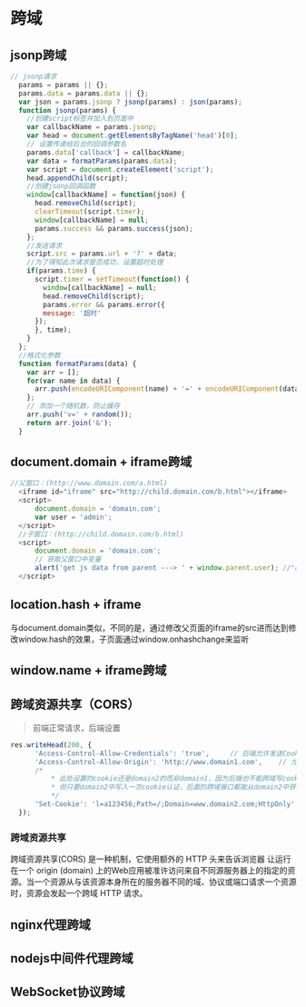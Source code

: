 # 跨域

## jsonp跨域
```javascript
// jsonp请求
  params = params || {};
  params.data = params.data || {};
  var json = params.jsonp ? jsonp(params) : json(params);
  function jsonp(params) {
    //创建script标签并加入到页面中
    var callbackName = params.jsonp;
    var head = document.getElementsByTagName('head')[0];
    // 设置传递给后台的回调参数名
    params.data['callback'] = callbackName;
    var data = formatParams(params.data);
    var script = document.createElement('script');
    head.appendChild(script);
    //创建jsonp回调函数
    window[callbackName] = function(json) {
      head.removeChild(script);
      clearTimeout(script.timer);
      window[callbackName] = null;
      params.success && params.success(json);
    };
    //发送请求
    script.src = params.url + '?' + data;
    //为了得知此次请求是否成功，设置超时处理
    if(params.time) {
      script.timer = setTimeout(function() {
        window[callbackName] = null;
        head.removeChild(script);
        params.error && params.error({
        message: '超时'
      });
      }, time);
    }
  };
  //格式化参数
  function formatParams(data) {
    var arr = [];
    for(var name in data) {
      arr.push(encodeURIComponent(name) + '=' + encodeURIComponent(data[name]));
    };
    // 添加一个随机数，防止缓存
    arr.push('v=' + random());
    return arr.join('&');
  }
```

## document.domain + iframe跨域
```javascript
//父窗口：(http://www.domain.com/a.html)
  <iframe id="iframe" src="http://child.domain.com/b.html"></iframe>
  <script>
      document.domain = 'domain.com';
      var user = 'admin';
  </script>
  //子窗口：(http://child.domain.com/b.html)
  <script>
      document.domain = 'domain.com';
      // 获取父窗口中变量
      alert('get js data from parent ---> ' + window.parent.user); //"admin"
  </script>
```

## location.hash + iframe
与document.domain类似，不同的是，通过修改父页面的iframe的src进而达到修改window.hash的效果，子页面通过window.onhashchange来监听

## window.name + iframe跨域

## 跨域资源共享（CORS）
> 前端正常请求，后端设置
```javascript
res.writeHead(200, {
      'Access-Control-Allow-Credentials': 'true',     // 后端允许发送Cookie
      'Access-Control-Allow-Origin': 'http://www.domain1.com',    // 允许访问的域（协议+域名+端口）
      /*
          * 此处设置的cookie还是domain2的而非domain1，因为后端也不能跨域写cookie(nginx反向代理可以实现)，
          * 但只要domain2中写入一次cookie认证，后面的跨域接口都能从domain2中获取cookie，从而实现所有的接口都能跨域访问
          */
      'Set-Cookie': 'l=a123456;Path=/;Domain=www.domain2.com;HttpOnly'  // HttpOnly的作用是让js无法读取cookie
  });
```
### 跨域资源共享
跨域资源共享(CORS) 是一种机制，它使用额外的 HTTP 头来告诉浏览器 让运行在一个 origin (domain) 上的Web应用被准许访问来自不同源服务器上的指定的资源。当一个资源从与该资源本身所在的服务器不同的域、协议或端口请求一个资源时，资源会发起一个跨域 HTTP 请求。

## nginx代理跨域

## nodejs中间件代理跨域

## WebSocket协议跨域